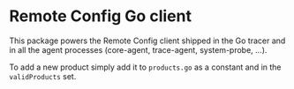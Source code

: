 # Remote Config Go client

This package powers the Remote Config client shipped in the Go tracer and in all the agent processes (core-agent, trace-agent, system-probe, ...).

To add a new product simply add it to `products.go` as a constant and in the `validProducts` set.
